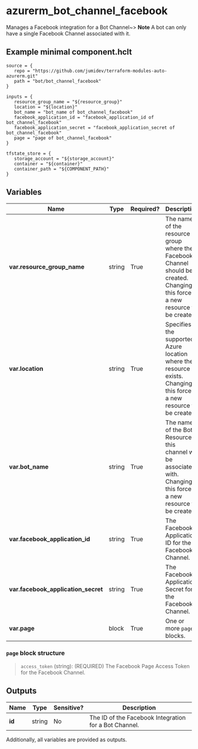 # azurerm_bot_channel_facebook

Manages a Facebook integration for a Bot Channel~> **Note** A bot can only have a single Facebook Channel associated with it.

## Example minimal component.hclt

```hcl
source = {
   repo = "https://github.com/jumidev/terraform-modules-auto-azurerm.git" 
   path = "bot/bot_channel_facebook" 
}

inputs = {
   resource_group_name = "${resource_group}" 
   location = "${location}" 
   bot_name = "bot_name of bot_channel_facebook" 
   facebook_application_id = "facebook_application_id of bot_channel_facebook" 
   facebook_application_secret = "facebook_application_secret of bot_channel_facebook" 
   page = "page of bot_channel_facebook" 
}

tfstate_store = {
   storage_account = "${storage_account}" 
   container = "${container}" 
   container_path = "${COMPONENT_PATH}" 
}

```

## Variables

| Name | Type | Required? |  Description |
| ---- | ---- | --------- |  ----------- |
| **var.resource_group_name** | string | True | The name of the resource group where the Facebook Channel should be created. Changing this forces a new resource to be created. | 
| **var.location** | string | True | Specifies the supported Azure location where the resource exists. Changing this forces a new resource to be created. | 
| **var.bot_name** | string | True | The name of the Bot Resource this channel will be associated with. Changing this forces a new resource to be created. | 
| **var.facebook_application_id** | string | True | The Facebook Application ID for the Facebook Channel. | 
| **var.facebook_application_secret** | string | True | The Facebook Application Secret for the Facebook Channel. | 
| **var.page** | block | True | One or more `page` blocks. | 

### `page` block structure

> `access_token` (string): (REQUIRED) The Facebook Page Access Token for the Facebook Channel.



## Outputs

| Name | Type | Sensitive? | Description |
| ---- | ---- | --------- | --------- |
| **id** | string | No  | The ID of the Facebook Integration for a Bot Channel. | 

Additionally, all variables are provided as outputs.
